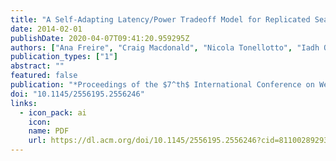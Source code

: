 ```yaml
---
title: "A Self-Adapting Latency/Power Tradeoff Model for Replicated Search Engines"
date: 2014-02-01
publishDate: 2020-04-07T09:41:20.959295Z
authors: ["Ana Freire", "Craig Macdonald", "Nicola Tonellotto", "Iadh Ounis", "Fidel Cacheda"]
publication_types: ["1"]
abstract: ""
featured: false
publication: "*Proceedings of the $7^th$ International Conference on Web search and data mining (WSDM 2014)*"
doi: "10.1145/2556195.2556246"
links:
  - icon_pack: ai
    icon:
    name: PDF
    url: https://dl.acm.org/doi/10.1145/2556195.2556246?cid=81100289293
---
```

